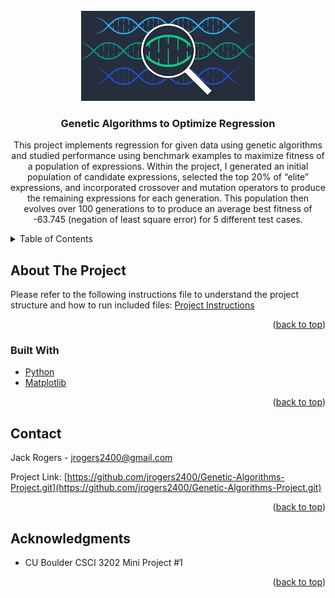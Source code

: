 <div id="top"></div>


<!-- PROJECT LOGO -->
<br />
<div align="center">
  <a href="https://github.com/jrogers2400/Genetic-Algorithms-Project.git">
    <img src="genetic.jpg" alt="Logo" width="278" height="144">
  </a>

<h3 align="center">Genetic Algorithms to Optimize Regression</h3>

  <p align="center">
    This project implements regression for given data using genetic algorithms and studied performance using benchmark examples to maximize fitness of a population
    of expressions. Within the project, I generated an initial population of candidate expressions, selected the top 20% of “elite” expressions, and incorporated crossover and mutation operators to produce the remaining expressions for each generation. This population then evolves over 100 generations to to produce an average best fitness of -63.745 (negation of least square error) for 5 different test cases.
    <br />
  </p>
</div>



<!-- TABLE OF CONTENTS -->
<details>
  <summary>Table of Contents</summary>
  <ol>
    <li>
      <a href="#about-the-project">About The Project</a>
      <ul>
        <li><a href="#built-with">Built With</a></li>
      </ul>
    </li>
    <li><a href="#contact">Contact</a></li>
  </ol>
</details>



<!-- ABOUT THE PROJECT -->
## About The Project

Please refer to the following instructions file to understand the project structure and how to run included files: <a href="https://github.com/jrogers2400/Genetic-Algorithms-Project/blob/main/MiniProject1-Instructions.ipynb">Project Instructions</a>

<p align="right">(<a href="#top">back to top</a>)</p>



### Built With

* [Python](https://www.python.org/)
* [Matplotlib](https://matplotlib.org/)

<p align="right">(<a href="#top">back to top</a>)</p>




<!-- CONTACT -->
## Contact

Jack Rogers  - jrogers2400@gmail.com

Project Link: [https://github.com/jrogers2400/Genetic-Algorithms-Project.git](https://github.com/jrogers2400/Genetic-Algorithms-Project.git)

<p align="right">(<a href="#top">back to top</a>)</p>



<!-- ACKNOWLEDGMENTS -->
## Acknowledgments

* CU Boulder CSCI 3202 Mini Project #1

<p align="right">(<a href="#top">back to top</a>)</p>


